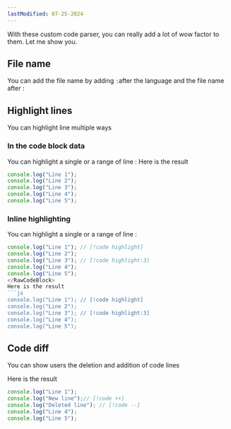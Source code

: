 ```yaml
---
lastModified: 07-25-2024
---
```


<script>
  import RawCodeBlock from "$lib/components/RawCodeBlock.svelte"
</script>

With these custom code parser, you can really add a lot of wow factor to them. Let me show you.


## File name

You can add the file name by adding `:`after the language and the file name after :



## Highlight lines
You can highlight line multiple ways

### In the code block data
You can highlight a single or a range of line :
Here is the result
```js {1, 3-5}
console.log("Line 1");
console.log("Line 2");
console.log("Line 3");
console.log("Line 4");
console.log("Line 5");
```


### Inline highlighting
You can highlight a single or a range of line :
<RawCodeBlock>
```js
console.log("Line 1"); // [!code highlight]
console.log("Line 2");
console.log("Line 3"); // [!code highlight:3]
console.log("Line 4");
console.log("Line 5");
</RawCodeBlock>
Here is the result
```js
console.log("Line 1"); // [!code highlight]
console.log("Line 2");
console.log("Line 3"); // [!code highlight:3]
console.log("Line 4");
console.log("Line 5");
```


## Code diff
You can show users the deletion and addition of code lines


Here is the result

```js
console.log("Line 1");
console.log("New line");// [!code ++]
console.log("Deleted line"); // [!code --]
console.log("Line 4");
console.log("Line 5");
```
